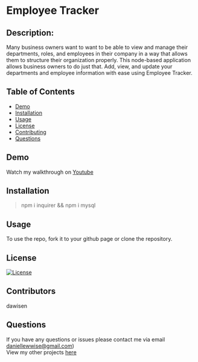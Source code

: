 # Employee Tracker

## Description:
Many business owners want to want to be able to view and manage their departments, roles, and employees in their company in a way that allows them to structure their organization properly. This node-based application allows business owners to do just that. Add, view, and update your departments and employee information with ease using Employee Tracker.

## Table of Contents

* [Demo](#Demo)
* [Installation](#Installation)
* [Usage](#Usage)
* [License](#License)
* [Contributing](#Contributing)
* [Questions](#Questions)

## Demo
Watch my walkthrough on [Youtube](https://youtu.be/ZRvDEHsWDjM)
## Installation

> npm i inquirer && npm i mysql
  
## Usage
To use the repo, fork it to your github page or clone the repository.

## License
[![License](https://img.shields.io/badge/License-Apache%202.0-blue.svg)](https://opensource.org/licenses/Apache-2.0)

## Contributors
dawisen
  
## Questions
If you have any questions or issues please contact me via email daniellewwise@gmail.com)<br>
View my other projects [here](https://github.com/dawisen?tab=repositories)
